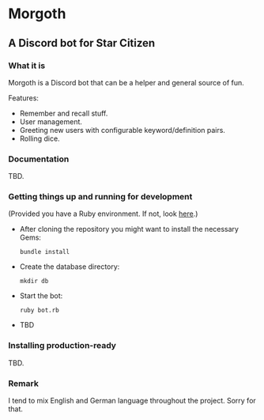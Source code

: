 # Morgoth
## A Discord bot for Star Citizen

### What it is

Morgoth is a Discord bot that can be a helper and
general source of fun.

Features:

* Remember and recall stuff.
* User management.
* Greeting new users with configurable keyword/definition pairs.
* Rolling dice.

### Documentation

TBD.

### Getting things up and running for development

(Provided you have a Ruby environment. If not, look [here](https://cbednarski.com/articles/installing-ruby/).)

* After cloning the repository you might want to install the necessary Gems:

  `bundle install`

* Create the database directory:

  `mkdir db`

* Start the bot:

  `ruby bot.rb`

* TBD

### Installing production-ready

TBD.

### Remark
I tend to mix English and German language throughout the project.
Sorry for that.
